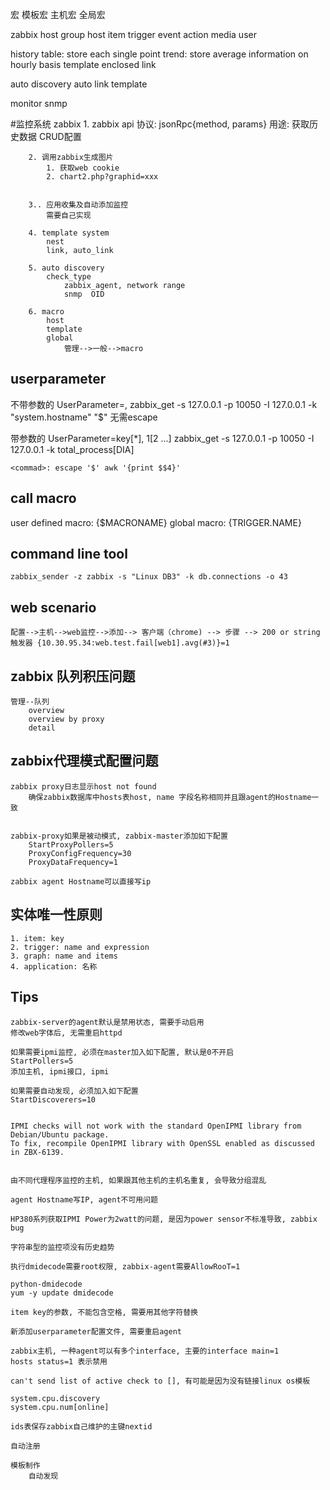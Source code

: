 宏
    模板宏
    主机宏
    全局宏

zabbix
    host group
        host
            item
                trigger
                    event
                        action
                            media
                                user

history table: store each single point
trend: store average information on hourly basis
template
    enclosed
    link

auto discovery
auto link template

monitor
    snmp



#监控系统
    zabbix
        1. zabbix api
            协议: jsonRpc{method, params}
            用途:
                获取历史数据
                CRUD配置

        2. 调用zabbix生成图片
            1. 获取web cookie
            2. chart2.php?graphid=xxx
            

        3.. 应用收集及自动添加监控
            需要自己实现

        4. template system
            nest
            link, auto_link

        5. auto discovery
            check_type
                zabbix_agent, network range
                snmp  OID

        6. macro
            host
            template
            global
                管理-->一般-->macro


## userparameter
不带参数的
    UserParameter=<key>,<command>
    zabbix_get -s 127.0.0.1 -p 10050 -I 127.0.0.1 -k "system.hostname"
    "$" 无需escape

带参数的
    UserParameter=key[*],<command> $1 [$2 ...]
    zabbix_get -s 127.0.0.1 -p 10050 -I 127.0.0.1 -k total_process[DIA]

    <commad>: escape '$' awk '{print $$4}'


## call macro
user defined macro: {$MACRONAME} 
global macro: {TRIGGER.NAME}


## command line tool
```
zabbix_sender -z zabbix -s "Linux DB3" -k db.connections -o 43

```

## web scenario 
```
配置-->主机-->web监控-->添加--> 客户端（chrome) --> 步骤 --> 200 or string
触发器 {10.30.95.34:web.test.fail[web1].avg(#3)}=1
```

## zabbix 队列积压问题
```
管理--队列
    overview
    overview by proxy
    detail
```
## zabbix代理模式配置问题
```
zabbix proxy日志显示host not found
    确保zabbix数据库中hosts表host, name 字段名称相同并且跟agent的Hostname一致


zabbix-proxy如果是被动模式, zabbix-master添加如下配置
    StartProxyPollers=5
    ProxyConfigFrequency=30
    ProxyDataFrequency=1

zabbix agent Hostname可以直接写ip
```
## 实体唯一性原则
```
1. item: key
2. trigger: name and expression
3. graph: name and items
4. application: 名称
```
## Tips
```
zabbix-server的agent默认是禁用状态, 需要手动启用
修改web字体后, 无需重启httpd

如果需要ipmi监控, 必须在master加入如下配置, 默认是0不开启
StartPollers=5
添加主机, ipmi接口, ipmi

如果需要自动发现, 必须加入如下配置
StartDiscoverers=10


IPMI checks will not work with the standard OpenIPMI library from Debian/Ubuntu package. 
To fix, recompile OpenIPMI library with OpenSSL enabled as discussed in ZBX-6139.


由不同代理程序监控的主机, 如果跟其他主机的主机名重复, 会导致分组混乱

agent Hostname写IP, agent不可用问题

HP380系列获取IPMI Power为2watt的问题, 是因为power sensor不标准导致, zabbix bug

字符串型的监控项没有历史趋势

执行dmidecode需要root权限, zabbix-agent需要AllowRooT=1

python-dmidecode
yum -y update dmidecode

item key的参数, 不能包含空格, 需要用其他字符替换

新添加userparameter配置文件, 需要重启agent

zabbix主机, 一种agent可以有多个interface, 主要的interface main=1
hosts status=1 表示禁用

can't send list of active check to [], 有可能是因为没有链接linux os模板

system.cpu.discovery
system.cpu.num[online]

ids表保存zabbix自己维护的主键nextid

自动注册

模板制作
    自动发现
```

